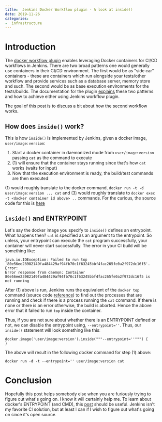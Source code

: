 ```yaml
---
title:  Jenkins Docker Workflow plugin - A look at inside()
date: 2019-11-26
categories:
-  infrastructure
---
```


# Introduction 

The [docker workflow plugin](https://github.com/jenkinsci/docker-workflow-plugin) enables leveraging Docker containers
for CI/CD workflows in Jenkins. There are two broad patterns one would generally use containers in their CI/CD environment.
The first would be as "side car" containers - these are containers which run alongside your tests/other workflow and provide
services such as a database server, memory store and such. The second would be as base execution environments for the
tests/builds. The documentation for the plugin [explains](https://jenkins.io/doc/book/pipeline/docker/) these two patterns
and how to achieve either using Jenkins workflow plugin.

The goal of this post is to discuss a bit about how the second workflow works.

## How does `inside()` work?

This is how `inside()` is implemented by Jenkins, given a docker image, `user/image:version`:

1. Start a docker container in daemonized mode from `user/image:version` passing `cat` as the command to execute
2. (1) will ensure that the container stays running since that's how `cat` works (waits for input)
3. Now that the execution environment is ready, the build/test commands are then executed

(1) would roughly translate to the docker command, `docker run -t -d user/image:version ... cat`  and (3) would roughly
translate to `docker exec -t <docker container id above> ..` commands. For the curious, the source code for this is 
[here](https://github.com/jenkinsci/docker-workflow-plugin/blob/74a2370901f41e8b5b541d768b440e2ab1cd1b18/src/main/java/org/jenkinsci/plugins/docker/workflow/WithContainerStep.java#L198)


## `inside()` and ENTRYPOINT

Let's say the docker image you specify to `inside()` defines an entrypoint. What happens then? `cat` is specified as
an argument to the entrypoint. So unless, your entrypoint can execute the `cat` program successfully, your container
will never start successfully. The error in your CI build will be something like:

```
java.io.IOException: Failed to run top '80e56ee23982149fa484429af94fb70c1f63245bbf4fac265fe0a2f972dc16f5'. Error: 
Error response from daemon: Container 80e56ee23982149fa484429af94fb70c1f63245bbf4fac265fe0a2f972dc16f5 is not running
```

After (1) above is run, Jenkins runs the equivalent of the `docker top` command (source code [reference](https://github.com/jenkinsci/docker-workflow-plugin/blob/74a2370901f41e8b5b541d768b440e2ab1cd1b18/src/main/java/org/jenkinsci/plugins/docker/workflow/client/DockerClient.java#L143))
to find out the processes that are running and check if there is a process running the `cat` command. If there is none or
there is an error otherwise, the build is aborted. Hence the above error that it failed to run `top` inside the container.

Thus, if you are not sure about whether there is an ENTRYPOINT defined or not, we can disable the entrypoint using, `--entrypoint=''`.
Thus, our `inside()` statement will look something like this:

```
docker.image('user/image:version').inside("""--entrypoint=''""") {
}
```
The above will result in the following docker command for step (1) above:

```
docker run -d -t --entrypoint='' user/image:version cat
```

# Conclusion

Hopefully this post helps somebody else when you are furiously trying to figure out what's going on. I know it will certainly
help me. To learn about docker's ENTRYPOINT (and CMD), this [post](https://blog.codeship.com/understanding-dockers-cmd-and-entrypoint-instructions/)
should be useful. Jenkins isn't my favorite CI solution, but at least I can if I wish to figure out what's going on since
it's open source.


